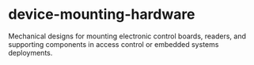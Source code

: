 # device-mounting-hardware
Mechanical designs for mounting electronic control boards, readers, and supporting components in access control or embedded systems deployments.
